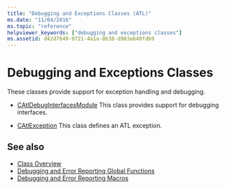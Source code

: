 ```yaml
---
title: "Debugging and Exceptions Classes (ATL)"
ms.date: "11/04/2016"
ms.topic: "reference"
helpviewer_keywords: ["debugging and exceptions classes"]
ms.assetid: d42d7649-9721-4a1a-8b38-d983a649fdb9
---
```

# Debugging and Exceptions Classes

These classes provide support for exception handling and debugging.

- [CAtlDebugInterfacesModule](../atl/reference/catldebuginterfacesmodule-class.md) This class provides support for debugging interfaces.

- [CAtlException](../atl/reference/catlexception-class.md) This class defines an ATL exception.

## See also

- [Class Overview](../atl/atl-class-overview.md)
- [Debugging and Error Reporting Global Functions](../atl/reference/debugging-and-error-reporting-global-functions.md)
- [Debugging and Error Reporting Macros](../atl/reference/debugging-and-error-reporting-macros.md)
